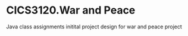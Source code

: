 CICS3120.War and Peace
=================

Java class assignments
initital project design for war and peace project

